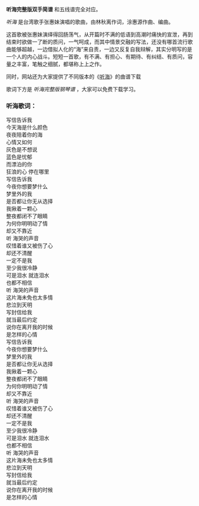 

**听海完整版双手简谱** 和五线谱完全对应。

_听海_ 是台湾歌手张惠妹演唱的歌曲，由林秋离作词，涂惠源作曲、编曲。

这首歌被张惠妹演绎得回肠荡气，从开篇时不满的低语到高潮时痛快的宣泄，再到结束时欲做一了断的质问，一气呵成，而其中情景交融的写法，还没有哪首流行歌曲能够超越，一边借拟人化的“海”来自责，一边又反复自我辩解，其实分明写的是一个人的内心战斗。短短一首歌，有不满、有担心、有期待、有纠结、有质问，容量之丰富，笔触之细腻，都堪称上上之作。

同时，网站还为大家提供了不同版本的《[听海](Music-5900-听海-张惠妹.html "听海")》的曲谱下载

歌词下方是 _听海完整版钢琴谱_ ，大家可以免费下载学习。

### 听海歌词：

写信告诉我  
今天海是什么颜色  
夜夜陪着你的海  
心情又如何  
灰色是不想说  
蓝色是忧郁  
而漂泊的你  
狂浪的心 停在哪里  
写信告诉我  
今夜你想要梦什么  
梦里外的我  
是否都让你无从选择  
我揪着一颗心  
整夜都闭不了眼睛  
为何你明明动了情  
却又不靠近  
听 海哭的声音  
叹惜着谁又被伤了心  
却还不清醒  
一定不是我  
至少我很冷静  
可是泪水 就连泪水  
也都不相信  
听 海哭的声音  
这片海未免也太多情  
悲泣到天明  
写封信给我  
就当最后约定  
说你在离开我的时候  
是怎样的心情  
写信告诉我  
今夜你想要梦什么  
梦里外的我  
是否都让你无从选择  
我揪着一颗心  
整夜都闭不了眼睛  
为何你明明动了情  
却又不靠近  
听 海哭的声音  
叹惜着谁又被伤了心  
却还不清醒  
一定不是我  
至少我很冷静  
可是泪水 就连泪水  
也都不相信  
听 海哭的声音  
这片海未免也太多情  
悲泣到天明  
写封信给我  
就当最后约定  
说你在离开我的时候  
是怎样的心情

